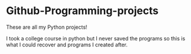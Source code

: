 # Github-Programming-projects
These are all my Python projects!


I took a college course in python but I never saved the programs so this is what I could recover and programs I created after.
